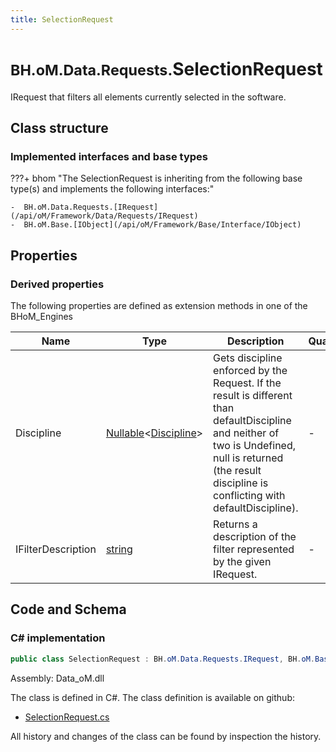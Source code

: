 ```yaml
---
title: SelectionRequest
---
```


# <small>BH.oM.Data.Requests.</small>**SelectionRequest**

IRequest that filters all elements currently selected in the software.

## Class structure

### Implemented interfaces and base types

???+ bhom "The SelectionRequest is inheriting from the following base type(s) and implements the following interfaces:"

    -  BH.oM.Data.Requests.[IRequest](/api/oM/Framework/Data/Requests/IRequest)
    -  BH.oM.Base.[IObject](/api/oM/Framework/Base/Interface/IObject)


## Properties

### Derived properties

The following properties are defined as extension methods in one of the BHoM_Engines

| Name             | Type             | Description      | Quantity         | Engine           |
|------------------|------------------|------------------|------------------|------------------|
| Discipline | [Nullable](https://learn.microsoft.com/en-us/dotnet/api/System.Nullable-1?view=netstandard-2.0)&lt;[Discipline](/api/oM/Adapter/Adapters/Revit/Enums/Discipline)&gt; | Gets discipline enforced by the Request. If the result is different than defaultDiscipline and neither of two is Undefined, null is returned (the result discipline is conflicting with defaultDiscipline). | - | Revit_Engine |
| IFilterDescription | [string](https://learn.microsoft.com/en-us/dotnet/api/System.String?view=netstandard-2.0) | Returns a description of the filter represented by the given IRequest. | - | Revit_Engine |


## Code and Schema

### C# implementation

``` C# title="C#"
public class SelectionRequest : BH.oM.Data.Requests.IRequest, BH.oM.Base.IObject
```

Assembly: Data_oM.dll

The class is defined in C#. The class definition is available on github:

- [SelectionRequest.cs](https://github.com/BHoM/BHoM/blob/develop/Data_oM/Requests\SelectionRequest.cs)

All history and changes of the class can be found by inspection the history.
